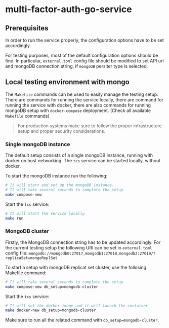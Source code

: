 # multi-factor-auth-go-service

## Prerequisites

In order to run the service properly, the configuration options have to be set accordingly.

For testing purposes, most of the default configuration options should be fine.
In particular, `external.toml` config file should be modified to set API url and
mongoDB connection string, if `mongoDB` persiter type is selected.

## Local testing environment with mongo

The `Makefile` commands can be used to easily manage the testing setup.
There are commands for running the service locally, there are command for running the
service with docker, there are also commands for running mongoDB setup with
`docker-compose` deployment. (Check all available `Makefile` commands)

> For production systems make sure to follow the proper infrastructure setup and
> proper security considerations.

### Single mongoDB instance

The default setup consists of a single mongoDB instance, running with docker on host
networking. The `tcs` service can be started locally, without docker.

To start the mongoDB instance run the following:
```bash
# It will start and set up the mongoDB instance.
# It will take several seconds to complete the setup
make compose-new
```

Start the `tcs` service:
```bash
# It will start the service locally
make run
```

### MongoDB cluster

Firstly, the MongoDB connection string has to be updated accordingly. For the current testing
setup the following URI can be set in `external.toml` config file: `mongodb://mongodb0:27017,mongodb1:27018,mongodb2:27019/?replicaSet=mongoReplSet`

To start a setup with mongoDB replicat set cluster, use the follosing Makefile command:
```bash
# It will take several seconds to complete the setup
make compose-new db_setup=mongodb-cluster
```

Start the `tcs` service:
```bash
# It will set the docker image and it will launch the container
make docker-new db_setup=mongodb-cluster
```

Make sure to run all the related command with `db_setup=mongodb-cluster`.
